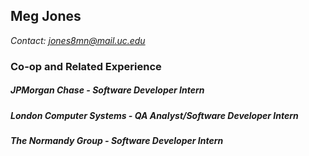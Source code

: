 ## **Meg Jones**
*Contact: jones8mn@mail.uc.edu*

### Co-op and Related Experience
##### JPMorgan Chase - Software Developer Intern
##### London Computer Systems - QA Analyst/Software Developer Intern
##### The Normandy Group - Software Developer Intern
